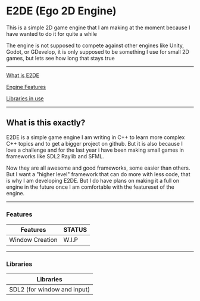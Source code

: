 # E2DE (Ego 2D Engine)

This is a simple 2D game engine that I am making at the moment because I have wanted to do it for quite a while

The engine is not supposed to compete against other engines like Unity, Godot, or GDevelop, it is only supposed to be something I use for small 2D games, but lets see how long that stays true

---

[What is E2DE](#what-is-this-exactly)

[Engine Features](#features)

[Libraries in use](#libraries)

---

## What is this exactly?

E2DE is a simple game engine I am writing in C++ to learn more complex C++ topics and to get a bigger project on github. But it is also because I love a challenge and for the last year i have been making small games in frameworks like SDL2 Raylib and SFML.

Now they are all awesome and good frameworks, some easier than others. But I want a "higher level" framework that can do more with less code, that is why I am developing E2DE. But I do have plans on making it a full on engine in the future once I am comfortable with the featureset of the engine.

---

### Features
| Features | STATUS |
| - | - |
| Window Creation | W.I.P |

---

### Libraries
| Libraries |
| - |
| SDL2 (for window and input) |

